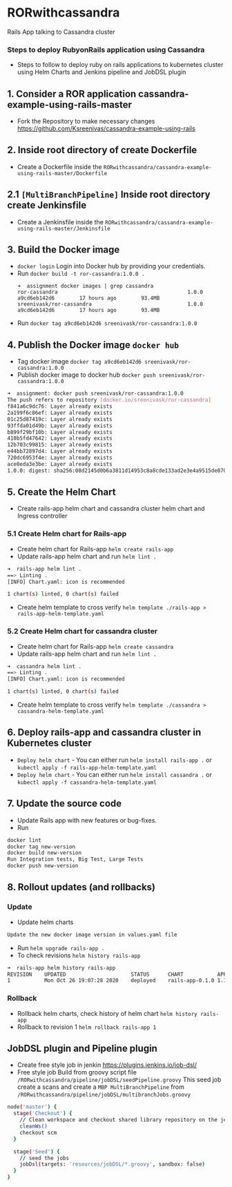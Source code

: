 # RORwithcassandra
Rails App talking to Cassandra cluster

### Steps to deploy RubyonRails application using Cassandra

- Steps to follow to deploy ruby on rails applications to kubernetes cluster using Helm Charts and Jenkins pipeline and JobDSL plugin

## 1. Consider a ROR application cassandra-example-using-rails-master

- Fork the Repository to make necessary changes https://github.com/Ksreenivas/cassandra-example-using-rails

## 2. Inside root directory of create Dockerfile

- Create a Dockerfile inside the `RORwithcassandra/cassandra-example-using-rails-master/Dockerfile`

## 2.1  `[MultiBranchPipeline]` Inside root directory create Jenkinsfile 

 - Create a Jenkinsfile inside the `RORwithcassandra/cassandra-example-using-rails-master/Jenkinsfile`

## 3. Build the Docker image

 - `docker login` Login into Docker hub by providing your credentials.
 -  Run `docker build -t ror-cassandra:1.0.0 .`
    ```
    ➜  assignment docker images | grep cassandra
    ror-cassandra                                          1.0.0               a9cd6eb142d6        17 hours ago        93.4MB
    sreenivask/ror-cassandra                               1.0.0               a9cd6eb142d6        17 hours ago        93.4MB
    ```
- Run `docker tag a9cd6eb142d6 sreenivask/ror-cassandra:1.0.0`

## 4. Publish the Docker image `docker hub`

- Tag docker image `docker tag a9cd6eb142d6 sreenivask/ror-cassandra:1.0.0`
- Publish docker image to docker hub `docker push sreenivask/ror-cassandra:1.0.0`

```bash
➜  assignment: docker push sreenivask/ror-cassandra:1.0.0
The push refers to repository [docker.io/sreenivask/ror-cassandra]
f841a6c9dc76: Layer already exists
2a199f6c86ef: Layer already exists
01c25d87419c: Layer already exists
93ffda01d49b: Layer already exists
b899f29bf10b: Layer already exists
410b5fd47642: Layer already exists
12b703c99815: Layer already exists
e44bb72897d4: Layer already exists
720dc6953f4e: Layer already exists
ace0eda3e3be: Layer already exists
1.0.0: digest: sha256:08d2145d0b6a3811d14953c8a8cde133ad2e3e4a9515de0704614fc7a3228d03 size: 2409
```

## 5. Create the Helm Chart

- Create rails-app helm chart and cassandra cluster helm chart and Ingress controller

### 5.1 Create Helm chart for Rails-app

- Create helm chart for Rails-app `helm create rails-app`
- Update rails-app helm chart and run `helm lint .`
```bash
➜  rails-app helm lint .
==> Linting .
[INFO] Chart.yaml: icon is recommended

1 chart(s) linted, 0 chart(s) failed
```
- Create helm template to cross verify `helm template ./rails-app > rails-app-helm-template.yaml`


### 5.2 Create Helm chart for cassandra cluster

- Create helm chart for Rails-app `helm create cassandra`
- Update rails-app helm chart and run `helm lint .`
```bash
➜  cassandra helm lint .
==> Linting .
[INFO] Chart.yaml: icon is recommended

1 chart(s) linted, 0 chart(s) failed
```
- Create helm template to cross verify `helm template ./cassandra > cassandra-helm-template.yaml`


## 6. Deploy rails-app and cassandra cluster in Kubernetes cluster

- `Deploy helm chart` - You can either run `helm install rails-app .` 
    or `kubectl apply -f rails-app-helm-template.yaml`
- `Deploy helm chart` - You can either run `helm install cassandra .` or `kubectl apply -f cassandra-helm-template.yaml`

## 7. Update the source code

- Update Rails app with new features or bug-fixes.
- Run 
```bash
docker lint 
docker tag new-version 
docker build new-version 
Run Integration tests, Big Test, Large Tests
docker push new-version
```
## 8. Rollout updates (and rollbacks)
### Update

- Update helm charts 
```bash
Update the new docker image version in values.yaml file
```
- Run `helm upgrade rails-app .`
- To check revisions `helm history rails-app`
```bash
➜  rails-app helm history rails-app
REVISION	UPDATED                 	STATUS  	CHART          	APP VERSION	DESCRIPTION
1       	Mon Oct 26 19:07:28 2020	deployed	rails-app-0.1.0	1.16.0     	Install complete
```
### Rollback

- Rollback helm charts, check history of helm chart `helm history rails-app`
- Rollback to revision 1 `helm rollback rails-app 1`

## JobDSL plugin and Pipeline plugin

- Create free style job in jenkin https://plugins.jenkins.io/job-dsl/
- Free style job Build from groovy script file `/RORwithcassandra/pipeline/jobDSL/seedPipeline.groovy` 
  This seed job create a scans and create a `MBP MultiBranchPipeline` from `/RORwithcassandra/pipeline/jobDSL/multibranchJobs.groovy`
```bash
node('master') {
  stage('Checkout') {
    // Clean workspace and checkout shared library repository on the jenkins master
    cleanWs()
    checkout scm
  }

  stage('Seed') {
    // seed the jobs
    jobDsl(targets: 'resources/jobDSL/*.groovy', sandbox: false)
  }
}
```